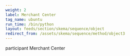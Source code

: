 ```yaml
---
weight: 2
label: Merchant Center
tag_name: ubuntu
run_time: /bin/python
layout: feeds/section/skema/sequence/object
redirect_from: /assets/skema/sequence/method/object3
---
```

participant Merchant Center
